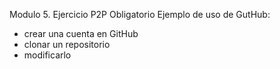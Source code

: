 Modulo 5.
Ejercicio P2P Obligatorio
Ejemplo de uso de GutHub:
- crear una cuenta en GitHub
- clonar un repositorio
- modificarlo